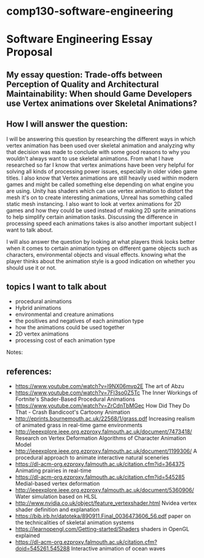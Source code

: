 # comp130-software-engineering

# Software Engineering Essay Proposal

## My essay question: Trade-offs between Perception of Quality and Architectural Maintainability: When should Game Developers use Vertex animations over Skeletal Animations?

## How I will answer the question:
I will be answering this question by researching the different ways in which vertex animation has been used over skeletal animation and analyzing why
that decision was made to conclude with some good reasons to why you wouldn't always want to use skeletal animations. From what I have researched so far I know that vertex animations have
been very helpful for solving all kinds of processing power issues, especially in older video game titles. I also know that Vertex animations are still heavily used within modern games and
might be called something else depending on what engine you are using. Unity has shaders which can use vertex animation to distort the mesh it's on to create interesting animations, Unreal has
something called static mesh instancing. I also want to look at vertex animations for 2D games and how they could be used instead of making 2D sprite animations to help simplify certain animation
tasks. Discussing the difference in processing speed each animations takes is also another important subject I want to talk about.

I will also answer the question by looking at what players think looks better when it comes to certain animation types on different game objects such as characters, environmental objects and visual effects.
knowing what the player thinks about the animation style is a good indication on whether you should use it or not.


## topics I want to talk about
- procedural animations
- Hybrid animations
- environmental and creature animations
- the positives and negatives of each animation type
- how the animations could be used together
- 2D vertex animations
- processing cost of each animation type

Notes:

## references:
- https://www.youtube.com/watch?v=l9NX06mvp2E The art of Abzu
- https://www.youtube.com/watch?v=7Fl3so0Z5Tc The Inner Workings of Fortnite's Shader-Based Procedural Animations
- https://www.youtube.com/watch?v=ZrCdnTbMGec How Did They Do That - Crash Bandicoot's Cartoony Animation
- http://eprints.bournemouth.ac.uk/22568/1/grass.pdf Increasing realism of animated grass in real-time game environments
- http://ieeexplore.ieee.org.ezproxy.falmouth.ac.uk/document/7473418/ Research on Vertex Deformation Algorithms of Character Animation Model
- http://ieeexplore.ieee.org.ezproxy.falmouth.ac.uk/document/1199306/ A procedural approach to animate interactive natural sceneries
- https://dl-acm-org.ezproxy.falmouth.ac.uk/citation.cfm?id=364375 Animating prairies in real-time
- https://dl-acm-org.ezproxy.falmouth.ac.uk/citation.cfm?id=545285 Medial-based vertex deformation
- http://ieeexplore.ieee.org.ezproxy.falmouth.ac.uk/document/5360906/ Water simulation based on HLSL
- http://www.nvidia.co.uk/object/feature_vertexshader.html Nvidea vertex shader definition and explanation
- https://bib.irb.hr/datoteka/890911.Final_0036473606_56.pdf paper on the technicalities of skeletal animation systems
- https://learnopengl.com/Getting-started/Shaders shaders in OpenGL explained
- https://dl-acm-org.ezproxy.falmouth.ac.uk/citation.cfm?doid=545261.545288 Interactive animation of ocean waves
